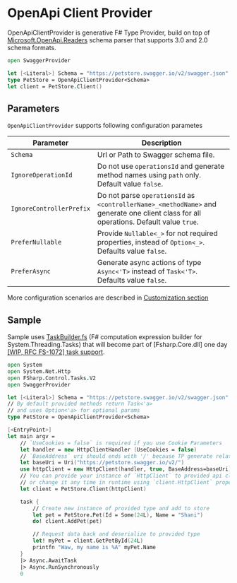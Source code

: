# OpenApi Client Provider

OpenApiClientProvider is generative F# Type Provider, build on top of [Microsoft.OpenApi.Readers](https://www.nuget.org/packages/Microsoft.OpenApi.Readers/) schema parser that supports 3.0 and 2.0 schema formats.

```fsharp
open SwaggerProvider

let [<Literal>] Schema = "https://petstore.swagger.io/v2/swagger.json"
type PetStore = OpenApiClientProvider<Schema>
let client = PetStore.Client()
```

## Parameters

`OpenApiClientProvider` supports following configuration parametes

| Parameter | Description |
|-----------|-------------|
| `Schema` | Url or Path to Swagger schema file. |
| `IgnoreOperationId` | Do not use `operationsId` and generate method names using `path` only. Default value `false`. |
| `IgnoreControllerPrefix` | Do not parse `operationsId` as `<controllerName>_<methodName>` and generate one client class for all operations. Default value `true`. |
| `PreferNullable` | Provide `Nullable<_>` for not required properties, instead of `Option<_>`. Defaults value `false`. |
| `PreferAsync` | Generate async actions of type `Async<'T>` instead of `Task<'T>`. Defaults value `false`. |

More configuration scenarios are described in [Customization section](/Customization)

## Sample

Sample uses [TaskBuilder.fs](https://github.com/rspeele/TaskBuilder.fs) (F# computation expression builder for System.Threading.Tasks) that will become part of [Fsharp.Core.dll] one day [[WIP, RFC FS-1072] task support](https://github.com/dotnet/fsharp/pull/6811).

```fsharp
open System
open System.Net.Http
open FSharp.Control.Tasks.V2
open SwaggerProvider

let [<Literal>] Schema = "https://petstore.swagger.io/v2/swagger.json"
// By default provided methods return Task<'a> 
// and uses Option<'a> for optional params
type PetStore = OpenApiClientProvider<Schema>

[<EntryPoint>]
let main argv =
    // `UseCookies = false` is required if you use Cookie Parameters
    let handler = new HttpClientHandler (UseCookies = false)
    // `BaseAddress` uri should ends with '/' because TP generate relative uri
    let baseUri = Uri("https://petstore.swagger.io/v2/")
    use httpClient = new HttpClient(handler, true, BaseAddress=baseUri)
    // You can provide your instance of `HttpClient` to provided api client
    // or change it any time in runtime using `client.HttpClient` property
    let client = PetStore.Client(httpClient)

    task {
        // Create new instance of provided type and add to store
        let pet = PetStore.Pet(Id = Some(24L), Name = "Shani")
        do! client.AddPet(pet)

        // Request data back and deserialize to provided type
        let! myPet = client.GetPetById(24L)
        printfn "Waw, my name is %A" myPet.Name
    }
    |> Async.AwaitTask
    |> Async.RunSynchronously
    0
```
